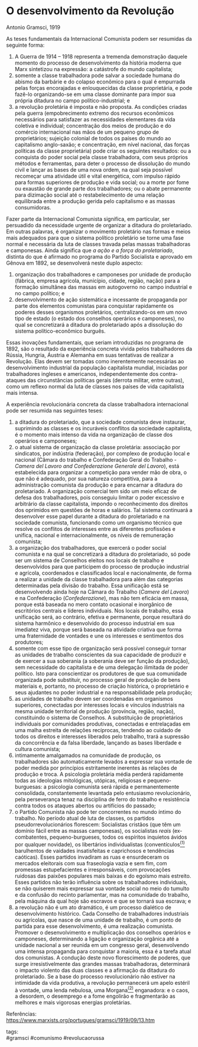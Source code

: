 # O desenvolvimento da Revolução
Antonio Gramsci, 1919


As teses fundamentais da Internacional Comunista podem ser resumidas da seguinte forma:

1.  A Guerra de 1914 – 1918 representa a tremenda demonstração daquele momento do processo de desenvolvimento da história moderna que Marx sintetizou na expressão: a catástrofe do mundo capitalista;
2.  somente a classe trabalhadora pode salvar a sociedade humana do abismo da barbárie e do colapso econômico para o qual é empurrada pelas forças encorajadas e enlouquecidas da classe proprietária, e pode fazê-lo organizando-se em uma classe dominante para impor sua própria ditadura no campo político-industrial; e
3.  a revolução proletária é imposta e não proposta. As condições criadas pela guerra (empobrecimento extremo dos recursos econômicos necessários para satisfazer as necessidades elementares da vida coletiva e individual; concentração dos meios de produção e do comércio internacional nas mãos de um pequeno grupo de proprietários; sujeição colonial de todos os países do mundo ao capitalismo anglo-saxão; e concentração, em nível nacional, das forças políticas da classe proprietária) pode criar os seguintes resultados: ou a conquista do poder social pela classe trabalhadora, com seus próprios métodos e ferramentas, para deter o processo de dissolução do mundo civil e lançar as bases de uma nova ordem, na qual seja possível recomeçar uma atividade útil e vital energética, com impulso rápido para formas superiores de produção e vida social; ou a morte por fome ou exaustão de grande parte dos trabalhadores; ou o abate permanente para dizimação social até o restabelecimento de uma relação equilibrada entre a produção gerida pelo capitalismo e as massas consumidoras.

Fazer parte da Internacional Comunista significa, em particular, ser persuadido da necessidade urgente de organizar a ditadura do proletariado. Em outras palavras, é organizar o movimento proletário nas formas e meios mais adequados para que o sistema político proletário se torne uma fase normal e necessária da luta de classes travada pelas massas trabalhadoras e camponesas. Ainda significa que _a ação e a força do proletariado_, distinta do que é afirmado no programa do Partido Socialista e aprovado em Gênova em 1892, se desenvolverá neste duplo aspecto:

1.  organização dos trabalhadores e camponeses por unidade de produção (fábrica, empresa agrícola, município, cidade, região, nação) para a formação simultânea das massas em autogoverno no campo industrial e no campo político; e
2.  desenvolvimento de ação sistemática e incessante de propaganda por parte dos elementos comunistas para conquistar rapidamente os poderes desses organismos proletários, centralizando-os em um novo tipo de estado (o estado dos conselhos operários e camponeses), no qual se concretizará a ditadura do proletariado após a dissolução do sistema político-econômico burguês.

Essas inovações fundamentais, que seriam introduzidas no programa de 1892, são o resultado da experiência concreta vivida pelos trabalhadores da Rússia, Hungria, Áustria e Alemanha em suas tentativas de realizar a Revolução. Elas devem ser tomadas como inerentemente necessárias ao desenvolvimento industrial da população capitalista mundial, iniciadas por trabalhadores ingleses e americanos, independentemente dos contra-ataques das circunstâncias políticas gerais (derrota militar, entre outras), como um reflexo normal da luta de classes nos países de vida capitalista mais intensa.

A experiência revolucionária concreta da classe trabalhadora internacional pode ser resumida nas seguintes teses:

1.  a ditadura do proletariado, que a sociedade comunista deve instaurar, suprimindo as classes e os incuráveis conflitos da sociedade capitalista, é o momento mais intenso da vida na organização de classe dos operários e camponeses;
2.  o atual sistema de organização da classe proletária: associação por sindicatos, por indústria (federação), por complexo de produção local e nacional (Câmara do trabalho e Confederação Geral do Trabalho - _Camera del Lavoro and Confederazione Generale del Lavoro_), está estabelecida para organizar a competição para vender mão de obra, o que não é adequado, por sua natureza competitiva, para a administração comunista da produção e para encarnar a ditadura do proletariado. A organização comercial tem sido um meio eficaz de defesa dos trabalhadores, pois conseguiu limitar o poder excessivo e arbitrário da classe capitalista, impondo o reconhecimento dos direitos dos oprimidos em questões de horas e salários. Tal sistema continuará a desenvolver esse papel durante a ditadura do proletariado e na sociedade comunista, funcionando como um organismo técnico que resolve os conflitos de interesses entre as diferentes profissões e unifica, nacional e internacionalmente, os níveis de remuneração comunista;
3.  a organização dos trabalhadores, que exercerá o poder social comunista e na qual se concretizará a ditadura do proletariado, só pode ser um sistema de Conselhos eleitos nos locais de trabalho e desenvolvidos para que participem do processo de produção industrial e agrícola, coordenados e classificados local e nacionalmente, de forma a realizar a unidade da classe trabalhadora para além das categorias determinadas pela divisão do trabalho. Essa unificação está se desenvolvendo ainda hoje na Câmara do Trabalho (_Camere del Lavoro_) e na Confederação (_Confederazione_), mas não tem eficácia em massa, porque está baseada no mero contato ocasional e inorgânico de escritórios centrais e líderes individuais. Nos locais de trabalho, essa unificação será, ao contrário, efetiva e permanente, porque resultará do sistema harmônico e desenvolvido do processo industrial em sua imediatez viva, porque será baseada na atividade criativa que forma uma fraternidade de vontades e une os interesses e sentimentos dos produtores;
4.  somente com esse tipo de organização será possível conseguir tornar as unidades de trabalho conscientes da sua capacidade de produzir e de exercer a sua soberania (a soberania deve ser função da produção), sem necessidade do capitalista e de uma delegação ilimitada de poder político. Isto para conscientizar os produtores de que sua comunidade organizada pode substituir, no processo geral de produção de bens materiais e, portanto, no processo de criação histórica, o proprietário e seus ajudantes no poder industrial e na responsabilidade pela produção;
5.  as unidades de trabalho devem ser coordenadas em organismos superiores, conectadas por interesses locais e vínculos industriais na mesma unidade territorial de produção (província, região, nação), constituindo o sistema de Conselhos. A substituição de proprietários individuais por comunidades produtivas, conectadas e entrelaçadas em uma malha estreita de relações recíprocas, tendendo ao cuidado de todos os direitos e interesses liberados pelo trabalho, trará a supressão da concorrência e da falsa liberdade, lançando as bases liberdade e cultura comunista;
6.  intimamente amalgamados na comunidade de produção, os trabalhadores são automaticamente levados a expressar sua vontade de poder medida por princípios estritamente inerentes às relações de produção e troca. A psicologia proletária média perderá rapidamente todas as ideologias mitológicas, utópicas, religiosas e pequeno-burguesas: a psicologia comunista será rápida e permanentemente consolidada, constantemente levantada pelo entusiasmo revolucionário, pela perseverança tenaz na disciplina de ferro do trabalho e resistência contra todos os ataques abertos ou artifícios do passado;
7.  o Partido Comunista não pode ter concorrentes no mundo íntimo do trabalho. No período atual de luta de classes, os partidos pseudorrevolucionários florescem: Socialistas cristãos (que têm um domínio fácil entre as massas camponesas), os socialistas _reais_ (ex-combatentes, pequeno-burgueses, todos os espíritos inquietos ávidos por qualquer novidade), os libertários individualistas (conventículos[<sup>(1)</sup>](https://www.marxists.org/portugues/gramsci/1919/09/13.htm#tr1) barulhentos de vaidades insatisfeitas e caprichosos e tendências caóticas). Esses partidos invadiram as ruas e ensurdeceram os mercados eleitorais com sua fraseologia vazia e sem fim, com promessas estupefacientes e irresponsáveis, com provocações ruidosas das paixões populares mais baixas e do egoísmo mais estreito. Esses partidos não terão influência sobre os trabalhadores individuais, se não quiserem mais expressar sua vontade social no meio do tumulto e da confusão do recinto parlamentar, mas na comunidade do trabalho, pela máquina da qual hoje são escravos e que se tornará sua escrava; e
8.  a revolução não é um ato dramático, é um processo dialético de desenvolvimento histórico. Cada Conselho de trabalhadores industriais ou agrícolas, que nasce de uma unidade de trabalho, é um ponto de partida para esse desenvolvimento, é uma realização comunista. Promover o desenvolvimento e multiplicação dos conselhos operários e camponeses, determinando a ligação e organização orgânica até a unidade nacional a ser reunida em um congresso geral, desenvolvendo uma intensa propaganda para conquistar a maioria, essa é a tarefa atual dos comunistas. A condução deste novo florescimento de poderes, que surge irresistivelmente das grandes massas trabalhadoras, determinará o impacto violento das duas classes e a afirmação da ditadura do proletariado. Se a base do processo revolucionário não estiver na intimidade da vida produtiva, a revolução permanecerá um apelo estéril à vontade, uma lenda nebulosa, uma Morgana[<sup>(2)</sup>](https://www.marxists.org/portugues/gramsci/1919/09/13.htm#tr2) enganadora: e o caos, a desordem, o desemprego e a fome engolirão e fragmentarão as melhores e mais vigorosas energias proletárias.


Referências:  
https://www.marxists.org/portugues/gramsci/1919/09/13.htm


tags:  
    #gramsci
    #comunismo
    #revolucaorussa